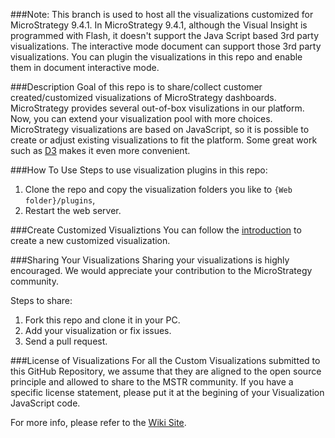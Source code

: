 ###Note:
This branch is used to host all the visualizations customized for MicroStrategy 9.4.1. In MicroStrategy 9.4.1, although the Visual Insight is programmed with Flash, it doesn't support the Java Script based 3rd party visualizations. The interactive mode document can support those 3rd party visualizations. You can plugin the visualizations in this repo and enable them in document interactive mode.  

###Description
Goal of this repo is to share/collect customer created/customized visualizations of MicroStrategy dashboards. MicroStrategy provides several out-of-box visulizations in our platform. Now, you can extend your visualization pool with more choices. MicroStrategy visualizations are based on JavaScript, so it is possible to create or adjust existing visualizations to fit the platform. Some great work such as [D3](https://github.com/mbostock/d3) makes it even more convenient.

###How To Use
Steps to use visualization plugins in this repo:

1. Clone the repo and copy the visualization folders you like to `{Web folder}/plugins`,
2. Restart the web server.

###Create Customized Visualiztions 
You can follow the [introduction](https://lw.microstrategy.com/msdz/MSDL/10/docs/projects/VisSDK_All/default.htm#topics/HTML5/Creating_an_HTML5_visualization.htm) to create a new customized visualization.

###Sharing Your Visualizations
Sharing your visualizations is highly encouraged. We would appreciate your contribution to the MicroStrategy community.

Steps to share:

1. Fork this repo and clone it in your PC.
2. Add your visualization or fix issues.
3. Send a pull request.

###License of Visualizations
For all the Custom Visualizations submitted to this GitHub Repository, we assume that they are aligned to the open source principle and allowed to share to the MSTR community. If you have a specific license statement, please put it at the begining of your Visualization JavaScript code. 

For more info, please refer to the [Wiki Site](https://github.com/mstr-dev/Visualization-Plugins/wiki).
